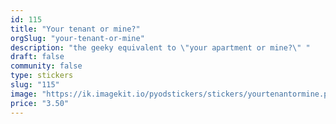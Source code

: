 ```yaml
---
id: 115
title: "Your tenant or mine?"
orgSlug: "your-tenant-or-mine"
description: "the geeky equivalent to \"your apartment or mine?\" "
draft: false
community: false
type: stickers
slug: "115"
image: "https://ik.imagekit.io/pyodstickers/stickers/yourtenantormine.png"
price: "3.50"
---
```

